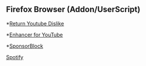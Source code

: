 ## **Firefox Browser (Addon/UserScript)**

*[Return Youtube Dislike](https://addons.mozilla.org/en-US/firefox/addon/return-youtube-dislikes/)

*[Enhancer for YouTube](https://addons.mozilla.org/en-US/firefox/addon/enhancer-for-youtube/?utm_source=addons.mozilla.org&utm_medium=referral&utm_content=recommended_fallback)

*[SponsorBlock](https://addons.mozilla.org/en-US/firefox/addon/sponsorblock/)



[Spotify](https://github.com/amd64fox/SpotX)
